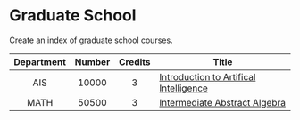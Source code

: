 # Graduate School

Create an index of graduate school courses.

| Department| Number | Credits | Title  |
|:-----------:|:-----:|:-----------:|------|
| AIS |  10000 | 3 | [Introduction to Artifical Intelligence](https://github.com/RobWiederstein/tutorial_grad_school/ais_10000_intro_to_artif_intel) |
| MATH |  50500 | 3 | [Intermediate Abstract Algebra](https://github.com/RobWiederstein/tutorial_grad_school/math_50500_intermed_abstract_algebra) |
